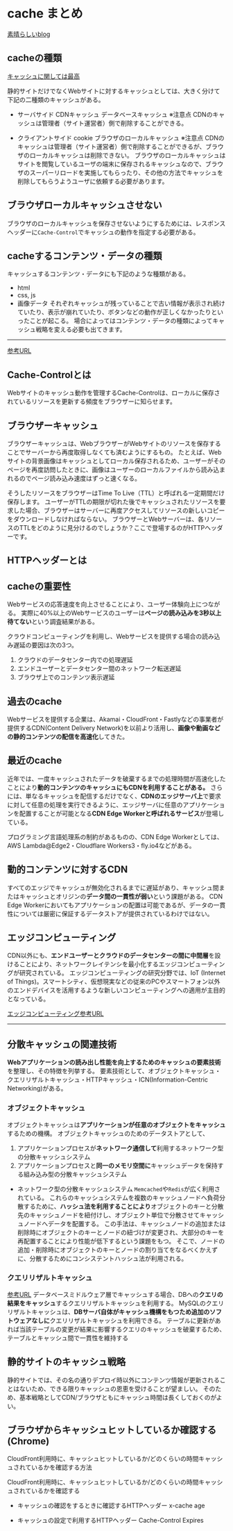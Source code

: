 # cache まとめ

[素晴らしいblog](https://blog.yuuk.io/entry/2019/survey-coordinated-caching?amp=1)

## cacheの種類

[キャッシュに関しては最高](https://michimani.net/post/development-cache-strategies-for-hugo/)

静的サイトだけでなくWebサイトに対するキャッシュとしては、大きく分けて下記の二種類のキャッシュがある。

- サーバサイド
CDNキャッシュ
データベースキャッシュ
※注意点
CDNのキャッシュは管理者（サイト運営者）側で削除することができる。

- クライアントサイド
cookie
ブラウザのローカルキャッシュ
※注意点
CDNのキャッシュは管理者（サイト運営者）側で削除することができるが、ブラウザのローカルキャッシュは削除できない。
ブラウザのローカルキャッシュはサイトを閲覧しているユーザの端末に保存されるキャッシュなので、ブラウザのスーパーリロードを実施してもらったり、その他の方法でキャッシュを削除してもらうようユーザに依頼する必要があります。


## ブラウザローカルキャッシュさせない

ブラウザのローカルキャッシュを保存させないようにするためには、レスポンスヘッダーに`Cache-Control`でキャッシュの動作を指定する必要がある。

## cacheするコンテンツ・データの種類

キャッシュするコンテンツ・データにも下記のような種類がある。
- html
- css, js
- 画像データ
それぞれキャッシュが残っていることで古い情報が表示され続けていたり、表示が崩れていたり、ボタンなどの動作が正しくなかったりといったことが起こる。
場合によってはコンテンツ・データの種類によってキャッシュ戦略を変える必要も出てきます。

---

[参考URL](https://www.cloudflare.com/ja-jp/learning/cdn/glossary/what-is-cache-control/)

## Cache-Controlとは

Webサイトのキャッシュ動作を管理するCache-Controlは、ローカルに保存されているリソースを更新する頻度をブラウザーに知らせます。

## ブラウザーキャッシュ

ブラウザーキャッシュは、WebブラウザーがWebサイトのリソースを保存することでサーバーから再度取得しなくても済むようにするもの。
たとえば、Webサイトの背景画像はキャッシュとしてローカル保存されるため、ユーザーがそのページを再度訪問したときに、画像はユーザーのローカルファイルから読み込まれるのでページ読み込み速度はずっと速くなる。

そうしたリソースをブラウザーはTime To Live（TTL）と呼ばれる一定期間だけ保存します。
ユーザーがTTLの期限が切れた後でキャッシュされたリソースを要求した場合、ブラウザーはサーバーに再度アクセスしてリソースの新しいコピーをダウンロードしなければならない。
ブラウザーとWebサーバーは、各リソースのTTLをどのように見分けるのでしょうか？ここで登場するのがHTTPヘッダーです。

## HTTPヘッダーとは



## cacheの重要性

Webサービスの応答速度を向上させることにより、ユーザー体験向上につながる。
実際に40%以上のWebサービスのユーザーは**ページの読み込みを3秒以上待てない**という調査結果がある。

クラウドコンピューティングを利用し、Webサービスを提供する場合の読み込み遅延の要因は次の3つ。
1. クラウドのデータセンター内での処理遅延
2. エンドユーザーとデータセンター間のネットワーク転送遅延
3. ブラウザ上でのコンテンツ表示遅延

## 過去のcache

Webサービスを提供する企業は、Akamai・CloudFront・Fastlyなどの事業者が提供するCDN(Content Delivery Network)を以前より活用し、**画像や動画などの静的コンテンツの配信を高速化**してきた。

## 最近のcache

近年では、一度キャッシュされたデータを破棄するまでの処理時間が高速化したことにより**動的コンテンツのキャッシュにもCDNを利用することがある。**
さらには、単なるキャッシュを配信するだけでなく、**CDNのエッジサーバ上**で要求に対して任意の処理を実行できるように、エッジサーバに任意のアプリケーションを配置することが可能となる**CDN Edge Workerと呼ばれるサービス**が登場している。

プログラミング言語処理系の制約があるものの、CDN Edge Workerとしては、AWS Lambda@Edge2・Cloudflare Workers3・fly.io4などがある。

## 動的コンテンツに対するCDN

すべてのエッジでキャッシュが無効化されるまでに遅延があり、キャッシュ間またはキャッシュとオリジンの**データ間の一貫性が弱い**という課題がある。
CDN Edge Workerにおいてもアプリケーションの配置は可能であるが、データの一貫性については厳密に保証するデータストアが提供されているわけではない。

## エッジコンピューティング

CDN以外にも、**エンドユーザーとクラウドのデータセンターの間に中間層**を設けることにより、ネットワークレイテンシを最小化するエッジコンピューティングが研究されている。
エッジコンピューティングの研究分野では、IoT (Internet of Things)。スマートシティ、仮想現実などの従来のPCやスマートフォン以外のエンドデバイスを活用するような新しいコンピューティングへの適用が主目的となっている。

[エッジコンピューティング参考URL](https://memo.yuuk.io/entry/2019/learning-edge-computing01)

---

## 分散キャッシュの関連技術

**Webアプリケーションの読み出し性能を向上するためのキャッシュの要素技術**を整理し、その特徴を列挙する。
要素技術として、オブジェクトキャッシュ・クエリリザルトキャッシュ・HTTPキャッシュ・ICN(Information-Centric Networking)がある。

### オブジェクトキャッシュ

オブジェクトキャッシュは**アプリケーションが任意のオブジェクトをキャッシュ**するための機構。
オブジェクトキャッシュのためのデータストアとして、
1. アプリケーションプロセスが**ネットワーク通信して**利用するネットワーク型の分散キャッシュシステム
2. アプリケーションプロセスと**同一のメモリ空間に**キャッシュデータを保持する組み込み型の分散キャッシュシステム


- ネットワーク型の分散キャッシュシステム
`Memcached`や`Redis`が広く利用されている。
これらのキャッシュシステムを複数のキャッシュノードへ負荷分散するために、**ハッシュ法を利用することにより**オブジェクトのキーと分散先のキャッシュノードを紐付けし、オブジェクト単位で分散させてキャッシュノードへデータを配置する。
この手法は、キャッシュノードの追加または削除時にオブジェクトのキーとノードの紐づけが変更され、大部分のキーを再配置することにより性能が低下するという課題をもつ。
そこで、ノードの追加・削除時にオブジェクトのキーとノードの割り当てをなるべくかえずに、分散するためにコンシステントハッシュ法が利用される。


### クエリリザルトキャッシュ

[参考URL](https://blog.yuuk.io/entry/2019/survey-coordinated-caching?amp=1#fnref:7)
データベースミドルウェア層でキャッシュする場合、DBへの**クエリの結果をキャッシュ**するクエリリザルトキャッシュを利用する。
MySQLのクエリリザルトキャッシュは、**DBサーバ自体がキャッシュ機構をもつため追加のソフトウェアなしに**クエリリザルトキャッシュを利用できる。
テーブルに更新があれば当該テーブルの変更が結果に影響するクエリのキャッシュを破棄するため、テーブルとキャッシュ間で一貫性を維持する

## 静的サイトのキャッシュ戦略

静的サイトでは、その名の通りデプロイ時以外にコンテンツ情報が更新されることはないため、できる限りキャッシュの恩恵を受けることが望ましい。
そのため、基本戦略としてCDN/ブラウザともにキャッシュ時間は長くしておくのがよい。

## ブラウザからキャッシュヒットしているか確認する(Chrome)

CloudFront利用時に、キャッシュヒットしているか/どのくらいの時間キャッシュされているかを確認する方法

CloudFront利用時に、キャッシュヒットしているか/どのくらいの時間キャッシュされているかを確認する

- キャッシュの確認をするときに確認するHTTPヘッダー
x-cache
age

- キャッシュの設定で利用するHTTPヘッダー
Cache-Control
Expires
